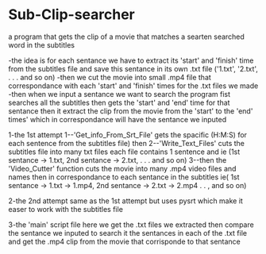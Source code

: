 # Sub-Clip-searcher
a program that gets the clip of a movie that matches a searten searched word in the subtitles 

-the idea is for each sentance we have to extract its 'start' and 'finish' time from the subtitles file and save this sentance in its own .txt file ('1.txt', '2.txt', . . .  and so on)
-then we cut the movie into small .mp4 file that correspondance with each 'start' and 'finish' times for the .txt files we made 
-then when we input a sentance we want to search the program fist searches all the subtitles then gets the 'start' and 'end' time for that sentance then it extract the clip from the movie from the 'start' to the 'end' times' which in correspondance will have the sentance we inputed

1-the 1st attempt
  1--'Get_info_From_Srt_File' gets the spacific (H:M:S) for each sentence from the subtitles file) then 
  2--'Write_Text_Files' cuts the subtitles file into many txt files each file contains 1 sentence and ie (1st sentance ->         1.txt, 2nd sentance -> 2.txt, . . . and so on) 
  3--then the 'Video_Cutter' function cuts the movie into many .mp4 video files and names then in correspondance to each       sentance in the subtitles ie( 1st sentance -> 1.txt -> 1.mp4, 2nd sentance -> 2.txt -> 2.mp4 . . , and so on)

2-the 2nd attempt
  same as the 1st attempt but uses pysrt which make it easer to work with the subtitles file

3-the 'main' script file
  here we get the .txt files we extracted then compare the sentance we inputed to search it the sentances in each of the .txt file and get the .mp4 clip from the movie that corrisponde to that sentance

